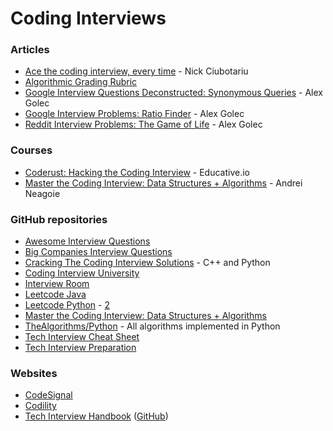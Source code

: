 # Coding Interviews

### Articles

* [Ace the coding interview, every time](https://www.linkedin.com/pulse/20141120061048-6976444-ace-the-coding-interview-every-time/) - Nick Ciubotariu
* [Algorithmic Grading Rubric](https://docs.google.com/spreadsheets/d/1gy9cmPwNhZvola7kqnfY3DElk7PYrz2ARpaCODTp8Go/edit#gid=0)
* [Google Interview Questions Deconstructed: Synonymous Queries](https://alexgolec.dev/synonymous-queries/) - Alex Golec
* [Google Interview Problems: Ratio Finder](https://alexgolec.dev/ratio-finder/) - Alex Golec
* [Reddit Interview Problems: The Game of Life](https://alexgolec.dev/reddit-interview-problems-the-game-of-life/) - Alex Golec

### Courses

* [Coderust: Hacking the Coding Interview](https://www.educative.io/courses/coderust-hacking-the-coding-interview) - Educative.io
* [Master the Coding Interview: Data Structures + Algorithms](https://www.udemy.com/course/master-the-coding-interview-data-structures-algorithms/) - Andrei Neagoie

### GitHub repositories

* [Awesome Interview Questions](https://github.com/DopplerHQ/awesome-interview-questions)
* [Big Companies Interview Questions](https://github.com/realabbas/big-companies-interview-questions)
* [Cracking The Coding Interview Solutions](https://github.com/alexhagiopol/cracking-the-coding-interview) - C++ and Python
* [Coding Interview University](https://github.com/jwasham/coding-interview-university)
* [Interview Room](https://github.com/ashuray/InterviewRoom)
* [Leetcode Java](https://github.com/gouthampradhan/leetcode)
* [Leetcode Python](https://github.com/wuduhren/leetcode-python) - [2](https://github.com/yuzhoujr/leetcode)
* [Master the Coding Interview: Data Structures + Algorithms](https://github.com/chesterheng/master-coding-interview)
* [TheAlgorithms/Python](https://github.com/TheAlgorithms/Python) - All algorithms implemented in Python
* [Tech Interview Cheat Sheet](https://github.com/TSiege/Tech-Interview-Cheat-Sheet)
* [Tech Interview Preparation](https://github.com/sastava007/Tech-Interview-Preparation)

### Websites

* [CodeSignal](https://app.codesignal.com)
* [Codility](https://app.codility.com/programmers/lessons)
* [Tech Interview Handbook](https://yangshun.github.io/tech-interview-handbook/) ([GitHub](https://github.com/yangshun/tech-interview-handbook))
